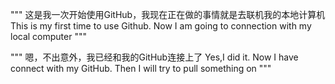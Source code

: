 """
这是我一次开始使用GitHub，我现在正在做的事情就是去联机我的本地计算机
This is my first time to use Github. Now I am going to connection with my local computer 
"""

"""
嗯，不出意外，我已经和我的GitHub连接上了
Yes,I did it. Now I have connect with my GitHub. Then I will try to pull something on
"""
